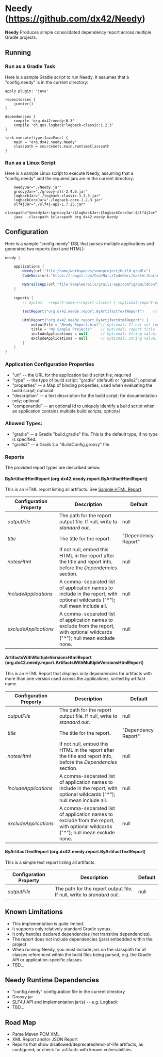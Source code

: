 # Needy  (https://github.com/dx42/Needy)

**Needy** Produces simple consolidated dependency report across multiple Gradle projects.

## Running

### Run as a Gradle Task

  Here is a sample Gradle script to run Needy. It assumes that a "config.needy" is in the current directory:
  
```
apply plugin: 'java'

repositories {
    jcenter()
}
     
dependencies {
    compile 'org.dx42:needy:0.3' 
    compile 'ch.qos.logback:logback-classic:1.2.3'
}
     
task execute(type:JavaExec) {
    main = "org.dx42.needy.Needy"
    classpath = sourceSets.main.runtimeClasspath
}
```

### Run as a Linux Script

  Here is a sample Linux script to execute Needy, assuming that a "config.needy" and the required jars are in the current directory:
  
```
    needyJar="./Needy.jar"
    groovyJar="./groovy-all-2.4.6.jar"
    logbackJar="./logback-classic-1.2.3.jar"
    logbackCoreJar="./logback-core-1.2.3.jar"
    slf4jJar="./slf4j-api-1.7.25.jar"
    classpath="$needyJar:$groovyJar:$logbackJar:$logbackCoreJar:$slf4jJar"
    java  -classpath $classpath org.dx42.needy.Needy
```


## Configuration

  Here is a sample "config.needy" DSL that parses multiple applications and generated two reports (text and HTML):
  
```groovy
needy {
        
    applications {
        Needy(url:"file:/home/workspaces/someproject/build.gradle")               // "Needy" application
        CodeNarc(url:"https://rawgit.com/CodeNarc/CodeNarc/master/build.gradle")  // "CodeNarc" application

        MyGrailsApp(url:"file:SampleGrails/grails-app/config/BuildConfig.groovy", type:"grails2")  // Grails 2.x "BuildConfig.groovy"
    }
    
    reports {
    	// Syntax:  <report-name>(<report-class>) { <optional-report-properties> }
    
        textReport("org.dx42.needy.report.ByArtifactTextReport")    // Will write to stdout

        HtmlReport("org.dx42.needy.report.ByArtifactHtmlReport") {
            outputFile = "Needy-Report.html"// Optional; If not set (null) then write report to stdout
            title = "My Sample Projects"	// Optional; report title
            includeApplications = null		// Optional; String value; comma-separated list of application names with optional wildcards ("*"); null mean include all
            excludeApplications = null		// Optional; String value; comma-separated list of application names with optional wildcards ("*"); null mean exclude none
        }
    }
}
```

### Application Configuration Properties
  - "url" -- the URL for the application build script file; required
  - "type" -- the type of build script: "gradle" (default) or "grails2"; optional
  - "properties" -- a Map of binding properties, used when evaluating the build script; optional
  - "description" -- a text description for the build script; for documentation only; optional
  - "componentId" -- an optional id to uniquely identify a build script when an application contains multiple build scripts; optional

### Allowed Types:
  - "gradle" -- a Gradle "build.gradle" file. This is the default type, if no type is specified. 
  -  "grails2" -- a Grails 2.x "BuildConfig.groovy" file.

### Reports

  The provided report types are described below.

#### ByArtifactHtmlReport (org.dx42.needy.report.ByArtifactHtmlReport)

  This is an HTML report listing all artifacts. See [Sample HTML Report](http://htmlpreview.github.com/?https://github.com/dx42/Needy/blob/master/samples/sample-html-report.html).

| Configuration Property | Description                                                           | Default             |
| ---------------------- |-----------------------------------------------------------------------|---------------------|
| *outputFile*           | The path for the report output file. If null, write to *standard out*.| null                |
| *title*                | The title for the report.                                             | "Dependency Report" |
| *notesHtml*            | If not null, embed this HTML in the report after the title and report info, before the *Dependencies* section.                 | null |
| *includeApplications*  | A comma-separated list of application names to include in the report, with optional wildcards ("*"); null mean include all.    | null |
| *excludeApplications*  | A comma-separated list of application names to exclude from the report, with optional wildcards ("*"); null mean exclude none. | null |

#### ArtifactsWithMultipleVersionsHtmlReport (org.dx42.needy.report.ArtifactsWithMultipleVersionsHtmlReport)

  This is an HTML Report that displays only dependencies for artifacts with more than one version used across the applications, sorted by artifact name. 

| Configuration Property | Description                                                           | Default             |
| ---------------------- |-----------------------------------------------------------------------|---------------------|
| *outputFile*           | The path for the report output file. If null, write to *standard out*.| null                |
| *title*                | The title for the report.                                             | "Dependency Report" |
| *notesHtml*            | If not null, embed this HTML in the report after the title and report info, before the *Dependencies* section.                 | null |
| *includeApplications*  | A comma-separated list of application names to include in the report, with optional wildcards ("*"); null mean include all.    | null |
| *excludeApplications*  | A comma-separated list of application names to exclude from the report, with optional wildcards ("*"); null mean exclude none. | null |

#### ByArtifactTextReport (org.dx42.needy.report.ByArtifactTextReport)
 
   This is a simple text report listing all artifacts.
    
| Configuration Property | Description                                                           | Default        |
| ---------------------- |-----------------------------------------------------------------------|----------------|
| *outputFile*           | The path for the report output file. If null, write to *standard out*.| null           |


## Known Limitations

  - This implementation is quite limited. 
  - It supports only relatively standard Gradle syntax.
  - It only handles declared dependencies  (not transitive dependencies).
  - The report does not include dependencies (jars) embedded within the project
  - When running Needy, you must include jars on the classpath for all classes referenced within the build files being parsed, e.g. the Gradle API or application-specific classes.
  - TBD... 
  

## Needy Runtime Dependencies

  - "config.needy" configuration file in the current directory
  - Groovy jar
  - SLF4J API and implementation jar(s) -- e.g. Logback
  - TBD...
  
## Road Map

  - Parse Maven POM XML
  - XML Report and/or JSON Report
  - Reports that show disallowed/deprecated/end-of-life artifacts, as configured; or check for artifacts with known vulnerabilities 
